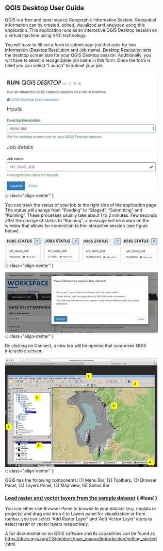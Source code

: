 ## QGIS Desktop User Guide

QGIS is a free and open source Geographic Information System. Geospatial information can be created, edited, visualized and analyzed using this application. This application runs as an interactive QGIS Desktop session on a virtual machine using VNC technology.

You will have to fill out a form to submit your job that asks for two information (Desktop Resolution and Job name). Desktop Resolution sets the desktop screen size for your QGIS Desktop session. Additionally, you will have to select a recognizable job name in this form. Once the form is filled you can select “Launch” to submit your job.

![](./imgs/QGIS-1.png){: class="align-center" }

You can track the status of your job to the right side of the application page. The status will change from “Pending” to “Staged”, “Submitting” and “Running”. These processes usually take about 1 to 2 minutes. Few seconds after the change of status to “Running”, a message will be shown on the window that allows for connection to the interactive session (see figure below).

![](./imgs/qgis-2.png){: class="align-center" }

![](./imgs/qgis-3.png){: class="align-center" }

By clicking on Connect, a new tab will be opened that comprises QGIS interactive session.

![](./imgs/qgis-4.png){: class="align-center" }

QGIS has the following components:
(1) Menu Bar, (2) Toolbars, (3) Browser Panel, (4) Layers Panel, (5) Map view, (6) Status Bar

### [Load raster and vector layers from the sample dataset](#load) { #load }

You can either use Browser Panel to browse to your dataset (e.g. mydata or projects) and drag and drop it to Layers panel for visualization or from toolbar, you can select 'Add Raster Layer' and 'Add Vector Layer' icons to select raster or vector layers respectively.

A full documentation on QGIS software and its capabilities can be found at: <a href="https://docs.qgis.org/2.8/en/docs/user_manual/introduction/getting_started.html" target="_blank">https://docs.qgis.org/2.8/en/docs/user_manual/introduction/getting_started.html</a>.
